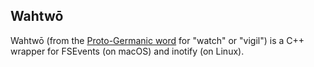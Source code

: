 ## Wahtwō

Wahtwō (from the [Proto-Germanic word](https://en.wiktionary.org/wiki/Reconstruction:Proto-Germanic/wahtw%C5%8D) for "watch" or "vigil") is a C++ wrapper for FSEvents (on macOS) and inotify (on Linux).